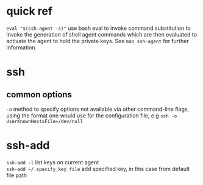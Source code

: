# quick ref  

`eval "$(ssh-agent -s)"`  use bash eval to invoke command substitution to invoke the generation of shell agent commands which are then evaluated to activate the agent to hold the private keys. See `man ssh-agent` for further information.  

# ssh  

## common options  
`-o` method to specify options not available via other command-line flags, using the format one would use for the configuration file, e.g `ssh -o UserKnownHostsFile=/dev/null`  

# ssh-add  

`ssh-add -l` list keys on current agent  
`ssh-add ~/.specify_key_file` add specified key, in this case from default file path  
